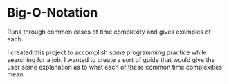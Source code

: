 # Big-O-Notation
Runs through common cases of time complexity and gives examples of each.

I created this project to accomplish some programming practice while searching for a job. I wanted to create a sort of guide that would give the user some explanation as to what each of these common time complexities mean.
